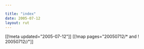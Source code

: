 ```yaml
---

title: "index"
date: 2005-07-12
layout: rut
---
```


[[!meta updated="2005-07-12"]]
[[!map pages="20050712/* and ! 20050712/*/*"]]

